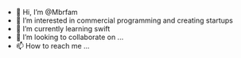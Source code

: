 - 👋 Hi, I’m @Mbrfam
- 👀 I’m interested in commercial programming and creating startups
- 🌱 I’m currently learning swift
- 💞️ I’m looking to collaborate on ...
- 📫 How to reach me ...

<!---
Mbrfam/Mbrfam is a ✨ special ✨ repository because its `README.md` (this file) appears on your GitHub profile.
You can click the Preview link to take a look at your changes.
--->
